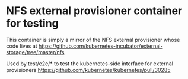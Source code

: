 # NFS external provisioner container for testing

This container is simply a mirror of the NFS external provisioner whose code lives at
https://github.com/kubernetes-incubator/external-storage/tree/master/nfs

Used by test/e2e/* to test the kubernetes-side interface for external provisioners
https://github.com/kubernetes/kubernetes/pull/30285